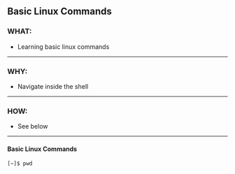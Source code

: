 ## Basic Linux Commands ##

### WHAT: ###
- Learning basic linux commands
---

### WHY: ###
- Navigate inside the shell
---

### HOW: ####
- See below
---

#### Basic Linux Commands ####

```bash
[~]$ pwd

```


